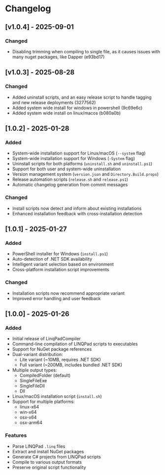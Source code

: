 # Changelog

## [v1.0.4] - 2025-09-01

### Changed
- Disabling trimming when compiling to single file, as it causes issues with many nuget packages, like Dapper (e93bd17)

## [v1.0.3] - 2025-08-28

### Changed
- Added uninstall scripts, and an easy release script to handle tagging and new release deployments (3277562)
- Added system wide install for windows in powershell (9c69e6c)
- Added system wide install on linux/macos (b080a0b)

## [1.0.2] - 2025-01-28

### Added
- System-wide installation support for Linux/macOS (`--system` flag)
- System-wide installation support for Windows (`-System` flag)
- Uninstall scripts for both platforms (`uninstall.sh` and `uninstall.ps1`)
- Support for both user and system-wide uninstallation
- Version management system (`version.json` and `Directory.Build.props`)
- Release automation scripts (`release.sh` and `release.ps1`)
- Automatic changelog generation from commit messages

### Changed
- Install scripts now detect and inform about existing installations
- Enhanced installation feedback with cross-installation detection

## [1.0.1] - 2025-01-27

### Added
- PowerShell installer for Windows (`install.ps1`)
- Auto-detection of .NET SDK availability
- Intelligent variant selection based on environment
- Cross-platform installation script improvements

### Changed
- Installation scripts now recommend appropriate variant
- Improved error handling and user feedback

## [1.0.0] - 2025-01-26

### Added
- Initial release of LinqPadCompiler
- Command-line compilation of LINQPad scripts to executables
- Support for NuGet package references
- Dual-variant distribution:
  - Lite variant (~10MB, requires .NET SDK)
  - Full variant (~200MB, includes bundled .NET SDK)
- Multiple output types:
  - CompiledFolder (default)
  - SingleFileExe
  - SingleFileDll
  - Dll
- Linux/macOS installation script (`install.sh`)
- Support for multiple platforms:
  - linux-x64
  - win-x64
  - osx-x64
  - osx-arm64

### Features
- Parse LINQPad `.linq` files
- Extract and install NuGet packages
- Generate C# projects from LINQPad scripts
- Compile to various output formats
- Preserve original script functionality